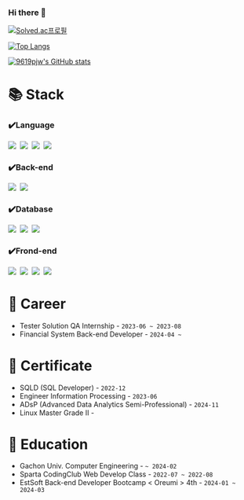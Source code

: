 ### Hi there 👋

[![Solved.ac프로필](http://mazassumnida.wtf/api/v2/generate_badge?boj=9619pjw)](https://solved.ac/9619pjw)

[![Top Langs](https://github-readme-stats.vercel.app/api/top-langs/?username=9619pjw)](https://github.com/anuraghazra/github-readme-stats)

[![9619pjw's GitHub stats](https://github-readme-stats.vercel.app/api?username=9619pjw&show_icons=true)](https://github.com/9619pjw)
 

# 📚 Stack
### ✔️Language
<p>
 <img src="https://img.shields.io/badge/Java-007396?style=for-the-badge&logo=OpenJDK&logoColor=white"/>&nbsp;
 <img src="https://img.shields.io/badge/Python-3766AB?style=for-the-badge&logo=Python&logoColor=white"/>&nbsp;
 <img src="https://img.shields.io/badge/JavaScript-F7DF1E?style=for-the-badge&logo=javaScript&logoColor=white">&nbsp;
 <img src="https://img.shields.io/badge/Typescript-3178C6?style=for-the-badge&logo=Typescript&logoColor=white"/>&nbsp;
</p>

### ✔️Back-end
<p>
<img src="https://img.shields.io/badge/Spring-6DB33F?style=for-the-badge&logo=Spring&logoColor=green">&nbsp;
<img src="https://img.shields.io/badge/Spring Boot-6DB33F?style=for-the-badge&logo=Spring Boot&logoColor=yellow">&nbsp;
</p>

### ✔️Database
<p>
<img src="https://img.shields.io/badge/mysql-4479A1?style=for-the-badge&logo=mysql&logoColor=white">&nbsp; 
<img src="https://img.shields.io/badge/oracle-E34F26?style=for-the-badge&logo=oracle&logoColor=white">&nbsp;
<img src="https://img.shields.io/badge/postgresql-4479AB?style=for-the-badge&logo=postgreSQL&logoColor=white">&nbsp;
</p>


### ✔️Frond-end 
<p>
<img src="https://img.shields.io/badge/HTML-E34F26?style=for-the-badge&logo=HTML5&logoColor=white">&nbsp;
<img src="https://img.shields.io/badge/CSS-1572B6?style=for-the-badge&logo=CSS3&logoColor=white">&nbsp;
<img src="https://img.shields.io/badge/Tailwind CSS-06B6D4?style=for-the-badge&logo=Tailwind CSS&logoColor=white">&nbsp; 
<img src="https://img.shields.io/badge/Next.js-000000?style=for-the-badge&logo=Next.js&logoColor=white">&nbsp;
</p>

# 🏢 Career
- Tester Solution QA Internship - ``2023-06 ~ 2023-08``
- Financial System Back-end Developer - ``2024-04 ~ ``

# 🪪 Certificate
- SQLD (SQL Developer) - ``2022-12``
- Engineer Information Processing - ``2023-06``
- ADsP (Advanced Data Analytics Semi-Professional) - ``2024-11``
- Linux Master Grade II - 

# 🏫 Education
- Gachon Univ. Computer Engineering - ``~ 2024-02``
- Sparta CodingClub Web Develop Class - ``2022-07 ~ 2022-08``
- EstSoft Back-end Developer Bootcamp < Oreumi > 4th - ``2024-01 ~ 2024-03``

